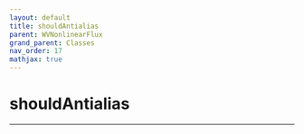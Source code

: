 ```yaml
---
layout: default
title: shouldAntialias
parent: WVNonlinearFlux
grand_parent: Classes
nav_order: 17
mathjax: true
---
```


#  shouldAntialias




---

